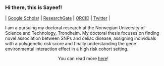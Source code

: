 ### Hi there, this is Sayeef! 

| [Google Scholar](https://scholar.google.com/citations?user=P0AcviIAAAAJ&hl=en) | [ResearchGate](https://www.researchgate.net/profile/Mohammad-Sayeef-Alam) | [ORCID](https://orcid.org/0000-0002-1478-5975) | [Twitter](https://twitter.com/sayeef_alam) | <!--[Personal webpage](https://msa.github.io/) | -->

I am a pursuing my doctoral research at the Norwegian University of Science and Technology, Trondheim. My doctoral thesis focuses on finding novel association between SNPs and celiac disease, assigning individuals with a polygenetic risk score and finally understanding the gene environmental interaction effect in a high risk cohort setting.

<p align="center"> You can read more <a href="https://alamsayeef.github.io/">here</a>!</p>
